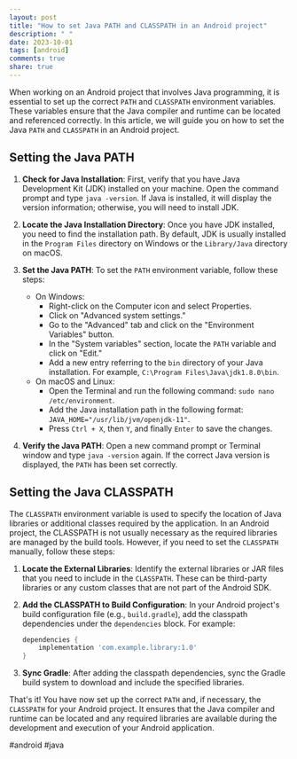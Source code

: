 ```yaml
---
layout: post
title: "How to set Java PATH and CLASSPATH in an Android project"
description: " "
date: 2023-10-01
tags: [android]
comments: true
share: true
---
```


When working on an Android project that involves Java programming, it is essential to set up the correct `PATH` and `CLASSPATH` environment variables. These variables ensure that the Java compiler and runtime can be located and referenced correctly. In this article, we will guide you on how to set the Java `PATH` and `CLASSPATH` in an Android project.

## Setting the Java PATH

1. **Check for Java Installation**: First, verify that you have Java Development Kit (JDK) installed on your machine. Open the command prompt and type `java -version`. If Java is installed, it will display the version information; otherwise, you will need to install JDK.

2. **Locate the Java Installation Directory**: Once you have JDK installed, you need to find the installation path. By default, JDK is usually installed in the `Program Files` directory on Windows or the `Library/Java` directory on macOS.

3. **Set the Java PATH**: To set the `PATH` environment variable, follow these steps:
    - On Windows: 
      - Right-click on the Computer icon and select Properties.
      - Click on "Advanced system settings."
      - Go to the "Advanced" tab and click on the "Environment Variables" button.
      - In the "System variables" section, locate the `PATH` variable and click on "Edit."
      - Add a new entry referring to the `bin` directory of your Java installation. For example, `C:\Program Files\Java\jdk1.8.0\bin`.
    - On macOS and Linux:
      - Open the Terminal and run the following command: `sudo nano /etc/environment`.
      - Add the Java installation path in the following format: `JAVA_HOME="/usr/lib/jvm/openjdk-11"`.
      - Press `Ctrl + X`, then `Y`, and finally `Enter` to save the changes.

4. **Verify the Java PATH**: Open a new command prompt or Terminal window and type `java -version` again. If the correct Java version is displayed, the `PATH` has been set correctly.

## Setting the Java CLASSPATH

The `CLASSPATH` environment variable is used to specify the location of Java libraries or additional classes required by the application. In an Android project, the CLASSPATH is not usually necessary as the required libraries are managed by the build tools. However, if you need to set the `CLASSPATH` manually, follow these steps:

1. **Locate the External Libraries**: Identify the external libraries or JAR files that you need to include in the `CLASSPATH`. These can be third-party libraries or any custom classes that are not part of the Android SDK.

2. **Add the CLASSPATH to Build Configuration**: In your Android project's build configuration file (e.g., `build.gradle`), add the classpath dependencies under the `dependencies` block. For example:

   ```groovy
   dependencies {
       implementation 'com.example.library:1.0'
   }
   ```

3. **Sync Gradle**: After adding the classpath dependencies, sync the Gradle build system to download and include the specified libraries.

That's it! You have now set up the correct `PATH` and, if necessary, the `CLASSPATH` for your Android project. It ensures that the Java compiler and runtime can be located and any required libraries are available during the development and execution of your Android application.

#android #java
